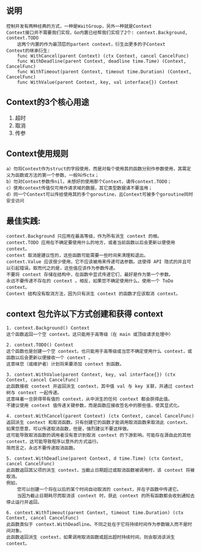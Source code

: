 
## 说明

    控制并发有两种经典的方式，一种是WaitGroup，另外一种就是Context
    Context接口并不需要我们实现，Go内置已经帮我们实现了2个: context.Background, context.TODO
        这两个内置的作为最顶层的partent context，衍生出更多的子Context
    Context的继承衍生:
        func WithCancel(parent Context) (ctx Context, cancel CancelFunc)
        func WithDeadline(parent Context, deadline time.Time) (Context, CancelFunc)
        func WithTimeout(parent Context, timeout time.Duration) (Context, CancelFunc)
        func WithValue(parent Context, key, val interface{}) Context

        
## Context的3个核心用途

1. 超时
2. 取消
3. 传参

## Context使用规则

    a）勿将Context作为struct的字段使用，而是对每个使用其的函数分别作参数使用，其需定义为函数或方法的第一个参数，一般叫作ctx；
    b）勿对Context参数传nil，未想好的使用那个Context，请传context.TODO；
    c）使用context传值仅可用作请求域的数据，其它类型数据请不要滥用；
    d）同一个Context可以传给使用其的多个goroutine，且Context可被多个goroutine同时安全访问

## 最佳实践:

    context.Background 只应用在最高等级，作为所有派生 context 的根。
    context.TODO 应用在不确定要使用什么的地方，或者当前函数以后会更新以便使用 context。
    context 取消是建议性的，这些函数可能需要一些时间来清理和退出。
    context.Value 应该很少使用，它不应该被用来传递可选参数。这使得 API 隐式的并且可以引起错误。取而代之的是，这些值应该作为参数传递。
    不要将 context 存储在结构中，在函数中显式传递它们，最好是作为第一个参数。
    永远不要传递不存在的 context 。相反，如果您不确定使用什么，使用一个 ToDo context。
    Context 结构没有取消方法，因为只有派生 context 的函数才应该取消 context。

## context 包允许以下方式创建和获得 context

    1. context.Background() Context
    这个函数返回一个空 context。这只能用于高等级（在 main 或顶级请求处理中）
    
    2. context.TODO() Context
    这个函数也是创建一个空 context。也只能用于高等级或当您不确定使用什么 context，或函数以后会更新以便接收一个 context 。
    这意味您（或维护者）计划将来要添加 context 到函数。
    
    3. context.WithValue(parent Context, key, val interface{}) (ctx Context, cancel CancelFunc)
    此函数接收 context 并返回派生 context，其中值 val 与 key 关联，并通过 context 树与 context 一起传递。
    这意味着一旦获得带有值的 context，从中派生的任何 context 都会获得此值。
    不建议使用 context 值传递关键参数，而是函数应接收签名中的那些值，使其显式化。
    
    4. context.WithCancel(parent Context) (ctx Context, cancel CancelFunc)
    返回派生 context 和取消函数。只有创建它的函数才能调用取消函数来取消此 context。
    如果您愿意，可以传递取消函数，但是，强烈建议不要这样做。
    这可能导致取消函数的调用者没有意识到取消 context 的下游影响。可能存在源自此的其他 context，这可能导致程序以意外的方式运行。
    简而言之，永远不要传递取消函数。
    
    5. context.WithDeadline(parent Context, d time.Time) (ctx Context, cancel CancelFunc)
    此函数返回其父项的派生 context，当截止日期超过或取消函数被调用时，该 context 将被取消。
    例如，
        您可以创建一个将在以后的某个时间自动取消的 context，并在子函数中传递它。
        当因为截止日期耗尽而取消该 context 时，获此 context 的所有函数都会收到通知去停止运行并返回。
    
    6. context.WithTimeout(parent Context, timeout time.Duration) (ctx Context, cancel CancelFunc)
    此函数类似于 context.WithDeadline。不同之处在于它将持续时间作为参数输入而不是时间对象。
    此函数返回派生 context，如果调用取消函数或超出超时持续时间，则会取消该派生 context。


